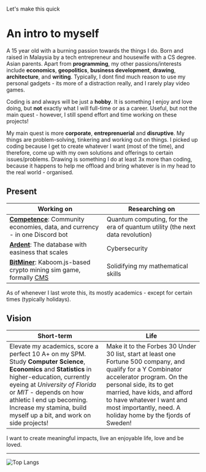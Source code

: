 Let's make this quick

# An intro to myself

A 15 year old with a burning passion towards the things I do. Born and raised in Malaysia by a tech entrepreneur and housewife with a CS degree. Asian parents. Apart from **programming**, my other passions/interests include **economics**, **geopolitics**, **business development**, **drawing**, **architecture**, and **writing**. Typically, I dont find much reason to use my personal gadgets - its more of a distraction really, and I rarely play video games.

Coding is and always will be just a **hobby**. It is something I enjoy and love doing, but **not** exactly what I will full-time or as a career. Useful, but not the main quest - however, I still spend effort and time working on these projects!

My main quest is more **corporate**, **entreprenuerial** and **disruptive**. My things are problem-solving, tinkering and working out on things. I picked up coding because I get to create whatever I want (most of the time), and therefore, come up with my own solutions and offerings to certain issues/problems. Drawing is something I do at least 3x more than coding, because it happens to help me offload and bring whatever is in my head to the real world - organised.

## Present

|Working on|Researching on|
|--------------------|---------------------|
| **[Competence](https://github.com/luq-mn/Competence)**: Community economies, data, and currency - in one Discord bot | Quantum computing, for the era of quantum utility (the next data revolution) |
| **[Ardent](https://github.com/luq-mn/Ardent)**: The database with easiness that scales | Cybersecurity |
| **[BitMiner](https://github.com/luq-mn/BitMiner)**: Kaboom.js-based crypto mining sim game, formally [CMS](https://github.com/luq-mn/CMS) | Solidifying my mathematical skills |

As of whenever I last wrote this, its mostly academics - except for certain times (typically holidays).

## Vision

|Short-term|Life|
|----------|----|
| Elevate my academics, score a perfect 10 A+ on my SPM. Study **Computer Science**, **Economics** and **Statistics** in higher-education, currently eyeing at *University of Florida* or *MIT* - depends on how athletic I end up becoming. Increase my stamina, build myself up a bit, and work on side projects! | Make it to the Forbes 30 Under 30 list, start at least one Fortune 500 company, and qualify for a Y Combinator accelerator program. On the personal side, its to get married, have kids, and afford to have whatever I want and most importantly, need. A holiday home by the fjords of Sweden! |

I want to create meaningful impacts, live an enjoyable life, love and be loved.

----
![Top Langs](https://github-readme-stats.vercel.app/api/top-langs/?username=luq-mn&layout=compact&theme=github_dark&card_width=1050&langs_count=8)
